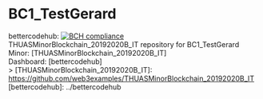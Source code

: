 # BC1_TestGerard 
bettercodehub: [![BCH compliance](https://bettercodehub.com/edge/badge/web3assignments/BC1_TestGerard?branch=master)](https://bettercodehub.com/) 
<br> 
THUASMinorBlockchain_20192020B_IT repository for BC1_TestGerard 
<br> 
Minor: [THUASMinorBlockchain_20192020B_IT] 
<br> 
Dashboard: [bettercodehub] 
<br> 
\> 
[THUASMinorBlockchain_20192020B_IT]: https://github.com/web3examples/THUASMinorBlockchain_20192020B_IT
[bettercodehub]: ../bettercodehub
